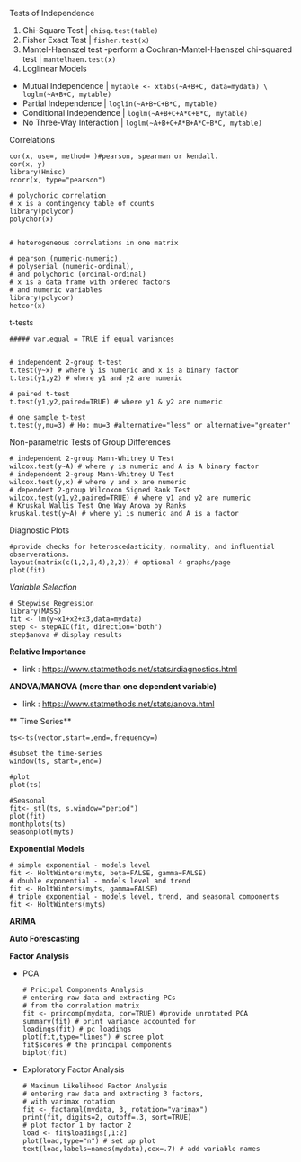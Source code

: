 Tests of Independence
1. Chi-Square Test | ```chisq.test(table)```
2. Fisher Exact Test | ```fisher.test(x)```
3. Mantel-Haenszel test -perform a Cochran-Mantel-Haenszel chi-squared test | ```mantelhaen.test(x)```
4. Loglinear Models 
  + Mutual Independence | ```mytable <- xtabs(~A+B+C, data=mydata) \ loglm(~A+B+C, mytable)```
  + Partial Independence | ```loglin(~A+B+C+B*C, mytable)```
  + Conditional Independence | ```loglm(~A+B+C+A*C+B*C, mytable)```
  + No Three-Way Interaction | ```loglm(~A+B+C+A*B+A*C+B*C, mytable)```

Correlations
```
cor(x, use=, method= )#pearson, spearman or kendall.
cor(x, y)
library(Hmisc)
rcorr(x, type="pearson")

# polychoric correlation
# x is a contingency table of counts
library(polycor)
polychor(x) 


# heterogeneous correlations in one matrix 

# pearson (numeric-numeric), 
# polyserial (numeric-ordinal), 
# and polychoric (ordinal-ordinal)
# x is a data frame with ordered factors 
# and numeric variables
library(polycor)
hetcor(x) 
```

t-tests
```
##### var.equal = TRUE if equal variances


# independent 2-group t-test
t.test(y~x) # where y is numeric and x is a binary factor
t.test(y1,y2) # where y1 and y2 are numeric

# paired t-test
t.test(y1,y2,paired=TRUE) # where y1 & y2 are numeric

# one sample t-test
t.test(y,mu=3) # Ho: mu=3 #alternative="less" or alternative="greater"
```

Non-parametric Tests of Group Differences
```
# independent 2-group Mann-Whitney U Test 
wilcox.test(y~A) # where y is numeric and A is A binary factor
# independent 2-group Mann-Whitney U Test
wilcox.test(y,x) # where y and x are numeric
# dependent 2-group Wilcoxon Signed Rank Test 
wilcox.test(y1,y2,paired=TRUE) # where y1 and y2 are numeric
# Kruskal Wallis Test One Way Anova by Ranks 
kruskal.test(y~A) # where y1 is numeric and A is a factor
```

Diagnostic Plots
```
#provide checks for heteroscedasticity, normality, and influential observerations.
layout(matrix(c(1,2,3,4),2,2)) # optional 4 graphs/page 
plot(fit)
```

*Variable Selection*

```
# Stepwise Regression
library(MASS)
fit <- lm(y~x1+x2+x3,data=mydata)
step <- stepAIC(fit, direction="both")
step$anova # display results
```


**Relative Importance**
  + link : https://www.statmethods.net/stats/rdiagnostics.html

**ANOVA/MANOVA (more than one dependent variable)**
  + link : https://www.statmethods.net/stats/anova.html


** Time Series**
```
ts<-ts(vector,start=,end=,frequency=)

#subset the time-series
window(ts, start=,end=)

#plot
plot(ts)

#Seasonal
fit<- stl(ts, s.window="period")
plot(fit)
monthplots(ts)
seasonplot(myts)
```

**Exponential Models**
```
# simple exponential - models level
fit <- HoltWinters(myts, beta=FALSE, gamma=FALSE)
# double exponential - models level and trend
fit <- HoltWinters(myts, gamma=FALSE)
# triple exponential - models level, trend, and seasonal components
fit <- HoltWinters(myts)
```

**ARIMA**


**Auto Forescasting**


**Factor Analysis**
  + PCA
    ```
    # Pricipal Components Analysis
    # entering raw data and extracting PCs 
    # from the correlation matrix 
    fit <- princomp(mydata, cor=TRUE) #provide unrotated PCA
    summary(fit) # print variance accounted for 
    loadings(fit) # pc loadings 
    plot(fit,type="lines") # scree plot 
    fit$scores # the principal components
    biplot(fit)
    ```
    
  + Exploratory Factor Analysis
    ```
    # Maximum Likelihood Factor Analysis
    # entering raw data and extracting 3 factors, 
    # with varimax rotation 
    fit <- factanal(mydata, 3, rotation="varimax")
    print(fit, digits=2, cutoff=.3, sort=TRUE)
    # plot factor 1 by factor 2 
    load <- fit$loadings[,1:2] 
    plot(load,type="n") # set up plot 
    text(load,labels=names(mydata),cex=.7) # add variable names
    ```
    
    
